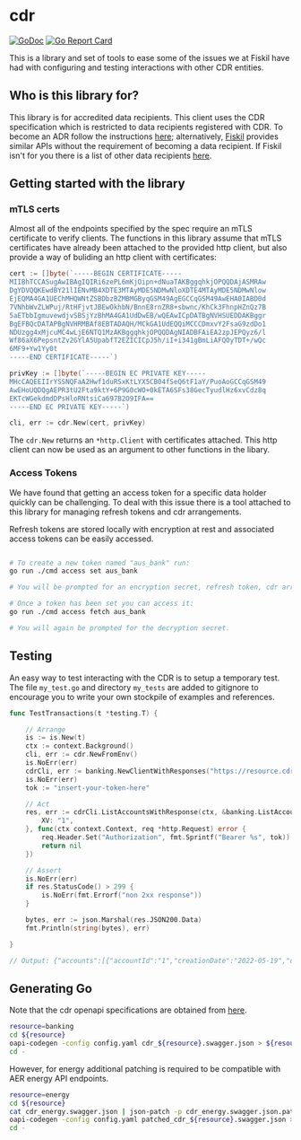 # cdr

[![GoDoc](https://godoc.org/github.com/fiskil/cdr?status.svg)](https://godoc.org/github.com/fiskil/cdr)
[![Go Report Card](https://goreportcard.com/badge/github.com/fiskil/cdr)](https://goreportcard.com/report/github.com/fiskil/cdr)

This is a library and set of tools to ease some of the issues we at Fiskil have had with configuring and testing interactions with other CDR entities.

## Who is this library for?

This library is for accredited data recipients. This client uses the CDR specification which is restricted to data recipients registered with CDR. To become an ADR follow the instructions [here](https://www.cdr.gov.au/for-providers/become-accredited-data-recipient); alternatively, [Fiskil](https://fiskil.com.au/) provides similar APIs without the requirement of becoming a data recipient. If Fiskil isn't for you there is a list of other data recipients [here](https://www.cdr.gov.au/find-a-provider?providerType=Data%2520Recipient).

## Getting started with the library

### mTLS certs

Almost all of the endpoints specified by the spec require an mTLS certificate to verify clients. The functions in this library assume that mTLS certificates have already been attached to the provided http client, but also provide a way of buliding an http client with certificates:

```go
cert := []byte(`-----BEGIN CERTIFICATE-----
MIIBhTCCASugAwIBAgIQIRi6zePL6mKjOipn+dNuaTAKBggqhkjOPQQDAjASMRAw
DgYDVQQKEwdBY21lIENvMB4XDTE3MTAyMDE5NDMwNloXDTE4MTAyMDE5NDMwNlow
EjEQMA4GA1UEChMHQWNtZSBDbzBZMBMGByqGSM49AgEGCCqGSM49AwEHA0IABD0d
7VNhbWvZLWPuj/RtHFjvtJBEwOkhbN/BnnE8rnZR8+sbwnc/KhCk3FhnpHZnQz7B
5aETbbIgmuvewdjvSBSjYzBhMA4GA1UdDwEB/wQEAwICpDATBgNVHSUEDDAKBggr
BgEFBQcDATAPBgNVHRMBAf8EBTADAQH/MCkGA1UdEQQiMCCCDmxvY2FsaG9zdDo1
NDUzgg4xMjcuMC4wLjE6NTQ1MzAKBggqhkjOPQQDAgNIADBFAiEA2zpJEPQyz6/l
Wf86aX6PepsntZv2GYlA5UpabfT2EZICICpJ5h/iI+i341gBmLiAFQOyTDT+/wQc
6MF9+Yw1Yy0t
-----END CERTIFICATE-----`)

privKey := []byte(`-----BEGIN EC PRIVATE KEY-----
MHcCAQEEIIrYSSNQFaA2Hwf1duRSxKtLYX5CB04fSeQ6tF1aY/PuoAoGCCqGSM49
AwEHoUQDQgAEPR3tU2Fta9ktY+6P9G0cWO+0kETA6SFs38GecTyudlHz6xvCdz8q
EKTcWGekdmdDPsHloRNtsiCa697B2O9IFA==
-----END EC PRIVATE KEY-----`)

cli, err := cdr.New(cert, privKey)
```

The `cdr.New` returns an `*http.Client` with certificates attached. This http client can now be used as an argument to other functions in the libary.

### Access Tokens

We have found that getting an access token for a specific data holder quickly can be challenging. To deal with this issue there is a tool attached to this library for managing refresh tokens and cdr arrangements.

Refresh tokens are stored locally with encryption at rest and associated access tokens can be easily accessed.

```bash

# To create a new token named "aus_bank" run:
go run ./cmd access set aus_bank

# You will be prompted for an encryption secret, refresh token, cdr arrangment id, and various information about the data holder.

# Once a token has been set you can access it:
go run ./cmd access fetch aus_bank

# You will again be prompted for the decryption secret.
```

## Testing

An easy way to test interacting with the CDR is to setup a temporary test. The file `my_test.go` and directory `my_tests` are added to gitignore to encourage you to write your own stockpile of examples and references.

```go
func TestTransactions(t *testing.T) {

	// Arrange
	is := is.New(t)
	ctx := context.Background()
	cli, err := cdr.NewFromEnv()
	is.NoErr(err)
	cdrCli, err := banking.NewClientWithResponses("https://resource.cdr-api.bankaust.com.au/cds-au/v1", banking.WithHTTPClient(cli))
	is.NoErr(err)
	tok := "insert-your-token-here"

	// Act
	res, err := cdrCli.ListAccountsWithResponse(ctx, &banking.ListAccountsParams{
		XV: "1",
	}, func(ctx context.Context, req *http.Request) error {
		req.Header.Set("Authorization", fmt.Sprintf("Bearer %s", tok))
		return nil
	})

	// Assert
	is.NoErr(err)
	if res.StatusCode() > 299 {
		is.NoErr(fmt.Errorf("non 2xx response"))
	}

	bytes, err := json.Marshal(res.JSON200.Data)
	fmt.Println(string(bytes), err)

}

// Output: {"accounts":[{"accountId":"1","creationDate":"2022-05-19","displayName":"Everyday Access","isOwned":true,"maskedNumber":"xxxx7889","openStatus":"OPEN","productCategory":"TRANS_AND_SAVINGS_ACCOUNTS","productName":"Everyday Access"},{"accountId":"2","creationDate":"2022-06-04","displayName":"Bonus Saver","isOwned":true,"maskedNumber":"xxxx0241","nickname":"Bonus Saver","openStatus":"OPEN","productCategory":"TRANS_AND_SAVINGS_ACCOUNTS","productName":"Bonus Saver"}]}
```

## Generating Go

Note that the cdr openapi specifications are obtained from [here](https://github.com/ConsumerDataStandardsAustralia/standards/tree/master/slate/source/includes/swagger). 

```bash
resource=banking
cd ${resource}
oapi-codegen -config config.yaml cdr_${resource}.swagger.json > ${resource}.gen.go
cd -
```

However, for energy additional patching is required to be compatible with AER energy API endpoints. 
```bash
resource=energy
cd ${resource}
cat cdr_energy.swagger.json | json-patch -p cdr_energy.swagger.json.patch > patched_cdr_energy.swagger.json
oapi-codegen -config config.yaml patched_cdr_${resource}.swagger.json > ${resource}.gen.go
cd -
```